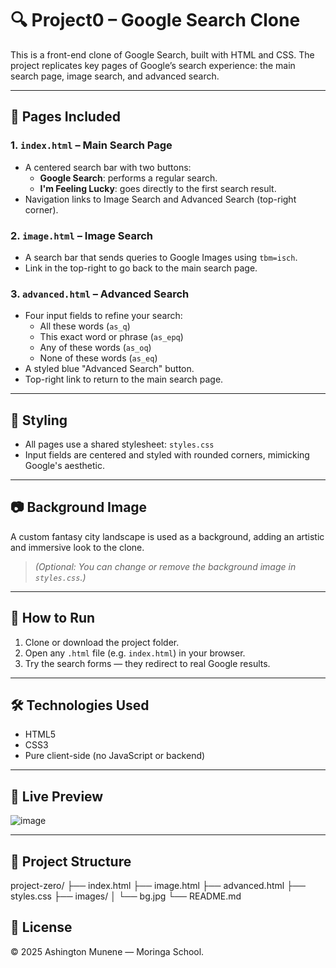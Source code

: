 # 🔍 Project0 – Google Search Clone

This is a front-end clone of Google Search, built with HTML and CSS. The project replicates key pages of Google’s search experience: the main search page, image search, and advanced search.

---

## 📁 Pages Included

### 1. `index.html` – Main Search Page
- A centered search bar with two buttons:
  - **Google Search**: performs a regular search.
  - **I'm Feeling Lucky**: goes directly to the first search result.
- Navigation links to Image Search and Advanced Search (top-right corner).

### 2. `image.html` – Image Search
- A search bar that sends queries to Google Images using `tbm=isch`.
- Link in the top-right to go back to the main search page.

### 3. `advanced.html` – Advanced Search
- Four input fields to refine your search:
  - All these words (`as_q`)
  - This exact word or phrase (`as_epq`)
  - Any of these words (`as_oq`)
  - None of these words (`as_eq`)
- A styled blue "Advanced Search" button.
- Top-right link to return to the main search page.

---

## 🎨 Styling

- All pages use a shared stylesheet: `styles.css`
- Input fields are centered and styled with rounded corners, mimicking Google's aesthetic.

---

## 📷 Background Image

A custom fantasy city landscape is used as a background, adding an artistic and immersive look to the clone.

> *(Optional: You can change or remove the background image in `styles.css`.)*

---

## 🚀 How to Run

1. Clone or download the project folder.
2. Open any `.html` file (e.g. `index.html`) in your browser.
3. Try the search forms — they redirect to real Google results.

---

## 🛠 Technologies Used

- HTML5
- CSS3
- Pure client-side (no JavaScript or backend)

---

## 📸 Live Preview 

![image](https://github.com/user-attachments/assets/172cb7ef-e3ce-4325-86c8-81895507cd23)


---

## 📂 Project Structure

project-zero/
├── index.html
├── image.html
├── advanced.html
├── styles.css
├── images/
│ └── bg.jpg
└── README.md

## 📜 License

&copy; 2025 Ashington Munene — Moringa School.

